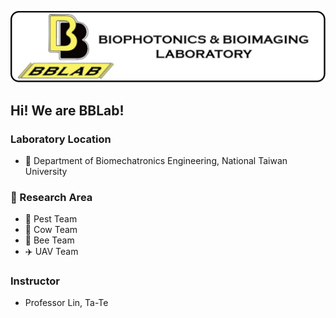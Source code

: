 <!--
[Announcement]
This README.md is visible to everyone on GitHub.
For member-only README.md, please visit '.github-private' repository.
[Detail]
bblabNTU/.github is a ✨special ✨ repository that you can use to add README.md to your public organization profile, visible to anyone. 
Make sure it’s public and and initialize it with a README in the profile directory to get started.
-->
![Biophotonics & Bioimaging Laboratory](https://github.com/bblabNTU/.github/blob/main/profile/assets/logo_whiteBG_rounded.png)

## Hi! We are BBLab!
### Laboratory Location
- 🏫 Department of Biomechatronics Engineering, National Taiwan University
### 🔬 Research Area
- 🦟 Pest Team
- 🐄 Cow Team
- 🐝 Bee Team
- ✈️ UAV Team
### Instructor
- Professor Lin, Ta-Te
